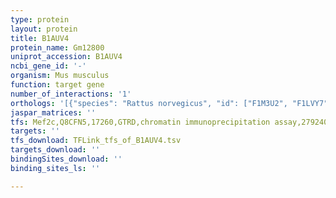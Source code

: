 ```yaml
---
type: protein
layout: protein
title: B1AUV4
protein_name: Gm12800
uniprot_accession: B1AUV4
ncbi_gene_id: '-'
organism: Mus musculus
function: target gene
number_of_interactions: '1'
orthologs: '[{"species": "Rattus norvegicus", "id": ["F1M3U2", "F1LVY7"]}]'
jaspar_matrices: ''
tfs: Mef2c,Q8CFN5,17260,GTRD,chromatin immunoprecipitation assay,27924024%5Buid%5D,No
targets: ''
tfs_download: TFLink_tfs_of_B1AUV4.tsv
targets_download: ''
bindingSites_download: ''
binding_sites_ls: ''

---
```

